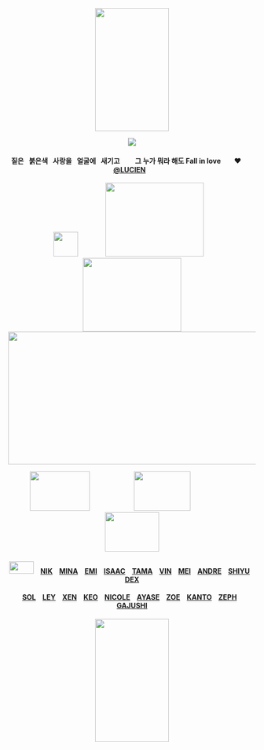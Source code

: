 
<div id="text" align="center">

<img src=https://i.postimg.cc/28TpXcnc/Untitled128-20251009193939.png width="150" height="250"> 

![](https://komarev.com/ghpvc/?username=destroy-boys&style=flat-square&color=C4211B&label=_ONIISANS_&base=1000)
<div id="text" align="center">

#### 짙은⠀붉은색⠀사랑을⠀얼굴에⠀새기고⠀⠀⠀그 누가 뭐라 해도 Fall in love‪‪ ⠀ ⠀♥︎⠀ ‬‪‪⠀ [@LUCIEN](https://github.com/5atoru)⠀

<div id="text" align="center">

<img src=https://i.postimg.cc/FKR3h3QN/Untitled131-20251009172430.png width="50" height="50"> ⠀⠀⠀⠀⠀[<img src=https://i.postimg.cc/kgV0YZ0X/Untitled128-20251002220137.png width="200" height="150">](https://4megz.straw.page/) ⠀[<img src=https://i.postimg.cc/Hsz3CFZz/Untitled128-20251009193939.png width="200" height="150">](https://listography.com/getos)
[<img src=https://i.postimg.cc/85ZnwmPw/Untitled126.png width="525" height="270">](https://rentry.co/cuntier)

[<img src=https://i.postimg.cc/DZTw64P6/Untitled128-20251009180234.png width="122" height="80">](https://github.com/pt-awards)⠀ ⠀⠀⠀ ⠀⠀⠀⠀[<img src=https://i.postimg.cc/LXX0rNDt/Untitled128-20251009180207.png width="115" height="80">](https://github.com/destroy-boys)⠀⠀⠀⠀ ⠀⠀⠀ ⠀[<img src=https://i.postimg.cc/x8Npd8Wz/Untitled128-20251009180357.png width="110" height="80">](https://github.com/polysquad)

#### <img src=https://i.postimg.cc/prnGz57J/Untitled128-20251009223408.png width="50" height="25">⠀ [NIK](https://github.com/moonloverr)⠀ [MINA](https://github.com/seraphoria) ⠀[EMI](https://github.com/blacksorroww) ⠀[ISAAC](https://github.com/catisaa) ⠀[TAMA](https://github.com/tdlosk) ⠀[VIN](https://github.com/curse-manipulation)⠀ [MEI](https://github.com/siIksong)⠀ [ANDRE](https://github.com/vivibasu)⠀ [SHIYU](https://github.com/toemuncher3000)⠀ [DEX](https://github.com/cold-blood)

#### [SOL](https://github.com/surgeon-ofdeath)⠀ [LEY](https://github.com/yuslon)⠀ [XEN](https://github.com/bandaged-wounds)⠀ [KEO](https://github.com/starsour)⠀ [NICOLE](https://github.com/10shadows)⠀ [AYASE](https://github.com/paperings)⠀ [ZOE](https://github.com/sunloverr) ⠀[KANTO](https://github.com/k-ant0)⠀ [ZEPH](https://github.com/c0gnition)⠀ [GAJUSHI](https://github.com/gajushi-tsm)

<img src=https://i.postimg.cc/28TpXcnc/Untitled128-20251009193939.png width="150" height="250">

